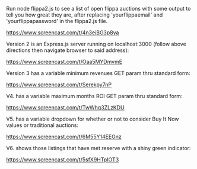 Run node flippa2.js to see a list of open flippa auctions with some output to tell you how great they are, after replacing 'yourflippaemail' and 'yourflippapassword' in the flippa2.js file.

https://www.screencast.com/t/4n3eiBG3p8ya

Version 2 is an Express.js server running on localhost:3000 (follow above directions then navigate browser to said address):

https://www.screencast.com/t/Oaa5MYDmvmE

Version 3 has a variable minimum revenues GET param thru standard form:

https://www.screencast.com/t/Serekpy7nP

V4. has a variable maximum months ROI GET param thru standard form:

https://www.screencast.com/t/TwWhq3ZLzKDU

V5. has a variable dropdown for whether or not to consider Buy It Now values or traditional auctions:

https://www.screencast.com/t/6M55Y14EEGnz  

V6. shows those listings that have met reserve with a shiny green indicator:

https://www.screencast.com/t/5sfX9HTpIOT3

